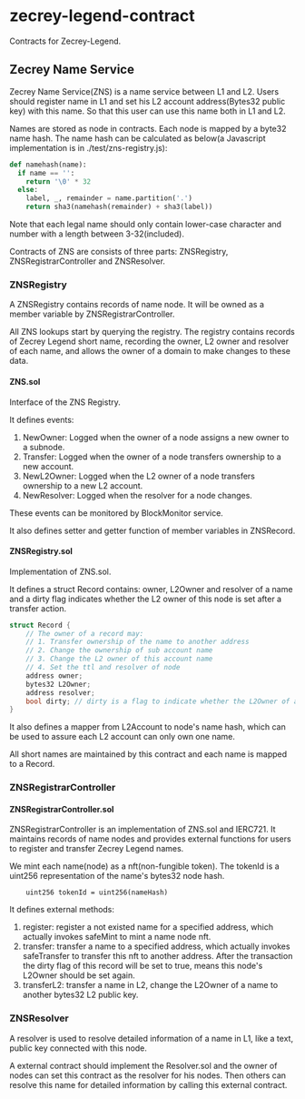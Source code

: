 # zecrey-legend-contract

Contracts for Zecrey-Legend.

## Zecrey Name Service

Zecrey Name Service(ZNS) is a name service between L1 and L2. Users should register name in L1 
and set his L2 account address(Bytes32 public key) with this name. So that this user can use this name
both in L1 and L2.

Names are stored as node in contracts. Each node is mapped by a byte32 name hash. 
The name hash can be calculated as below(a Javascript implementation is in ./test/zns-registry.js):

```python
def namehash(name):
  if name == '':
    return '\0' * 32
  else:
    label, _, remainder = name.partition('.')
    return sha3(namehash(remainder) + sha3(label))
```

Note that each legal name should only contain lower-case character and number with a length between 3-32(included).

Contracts of ZNS are consists of three parts: ZNSRegistry, ZNSRegistrarController and ZNSResolver.

### ZNSRegistry

A ZNSRegistry contains records of name node. It will be owned as a member variable by ZNSRegistrarController.

All ZNS lookups start by querying the registry. The registry contains records of Zecrey Legend short name, recording the
owner, L2 owner and resolver of each name, and allows the owner of a domain to make changes to these data.

#### ZNS.sol

Interface of the ZNS Registry.

It defines events:

1. NewOwner: Logged when the owner of a node assigns a new owner to a subnode.
2. Transfer: Logged when the owner of a node transfers ownership to a new account.
3. NewL2Owner: Logged when the L2 owner of a node transfers ownership to a new L2 account.
4. NewResolver: Logged when the resolver for a node changes.

These events can be monitored by BlockMonitor service.

It also defines setter and getter function of member variables in ZNSRecord.

#### ZNSRegistry.sol

Implementation of ZNS.sol.

It defines a struct Record contains: owner, L2Owner and resolver of a name and a dirty flag indicates 
whether the L2 owner of this node is set after a transfer action.

```go
struct Record {
    // The owner of a record may:
    // 1. Transfer ownership of the name to another address
    // 2. Change the ownership of sub account name
    // 3. Change the L2 owner of this account name
    // 4. Set the ttl and resolver of node
    address owner;
    bytes32 L2Owner;
    address resolver;
    bool dirty; // dirty is a flag to indicate whether the L2Owner of a node is set
}
```

It also defines a mapper from L2Account to node's name hash, which can be used to assure 
each L2 account can only own one name.

All short names are maintained by this contract and each name is mapped to a Record.

### ZNSRegistrarController

#### ZNSRegistrarController.sol

ZNSRegistrarController is an implementation of ZNS.sol and IERC721. 
It maintains records of name nodes and provides external functions for users to register and transfer Zecrey Legend names.

We mint each name(node) as a nft(non-fungible token). The tokenId is a uint256 representation of the name's bytes32 node hash.

```solidity
    uint256 tokenId = uint256(nameHash)
```

It defines external methods:
1. register: register a not existed name for a specified address, which actually invokes safeMint to mint a name node nft.
2. transfer: transfer a name to a specified address, which actually invokes safeTransfer to transfer this nft to another address.
    After the transaction the dirty flag of this record will be set to true, means this node's L2Owner should be set again.
3. transferL2: transfer a name in L2, change the L2Owner of a name to another bytes32 L2 public key.

### ZNSResolver

A resolver is used to resolve detailed information of a name in L1, like a text, public key 
connected with this node.

A external contract should implement the Resolver.sol and the owner of nodes can set this contract 
as the resolver for his nodes. Then others can resolve this name for detailed information by calling this external contract.